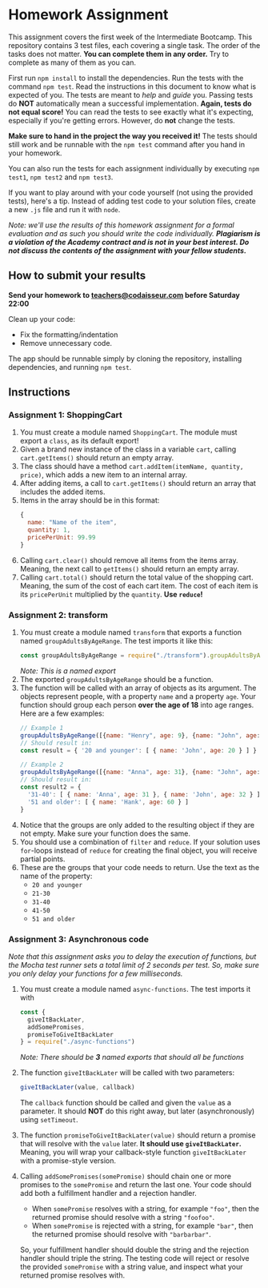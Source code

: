 # Homework Assignment

This assignment covers the first week of the Intermediate Bootcamp. This repository contains 3 test files, each covering a single task. The order of the tasks does not matter. **You can complete them in any order.** Try to complete as many of them as you can. 

First run `npm install` to install the dependencies. Run the tests with the command `npm test`. Read the instructions in this document to know what is expected of you. The tests are meant to _help_ and _guide_ you. Passing tests do **NOT** automatically mean a successful implementation. **Again, tests do not equal score!** You can read the tests to see exactly what it's expecting, especially if you're getting errors. However, do **not** change the tests.

**Make sure to hand in the project the way you received it!** The tests should still work and be runnable with the `npm test` command after you hand in your homework.

You can also run the tests for each assignment individually by executing `npm test1`, `npm test2` and `npm test3`.

If you want to play around with your code yourself (not using the provided tests), here's a tip. Instead of adding test code to your solution files, create a new `.js` file and run it with `node`.

_Note: we'll use the results of this homework assignment for a formal evaluation and as such you should write the code individually. **Plagiarism is a violation of the Academy contract and is not in your best interest. Do not discuss the contents of the assignment with your fellow students.**_

## How to submit your results

**Send your homework to teachers@codaisseur.com before Saturday 22:00**

Clean up your code:

- Fix the formatting/indentation
- Remove unnecessary code.

The app should be runnable simply by cloning the repository, installing dependencies, and running `npm test`.

## Instructions

### Assignment 1: ShoppingCart

1. You must create a module named `ShoppingCart`. The module must export a `class`, as its default export!
1. Given a brand new instance of the class in a variable `cart`, calling `cart.getItems()` should return an empty array.
1. The class should have a method `cart.addItem(itemName, quantity, price)`, which adds a new item to an internal array.
1. After adding items, a call to `cart.getItems()` should return an array that includes the added items.
1. Items in the array should be in this format:
    ```js
    {
      name: "Name of the item",
      quantity: 1,
      pricePerUnit: 99.99
    }
    ```
1.  Calling `cart.clear()` should remove all items from the items array. Meaning, the next call to `getItems()` should return an empty array.
1.  Calling `cart.total()` should return the total value of the shopping cart. Meaning, the sum of the cost of each cart item. The cost of each item is its `pricePerUnit` multiplied by the `quantity`. **Use `reduce`!**

### Assignment 2: transform

1.  You must create a module named `transform` that exports a function named `groupAdultsByAgeRange`. The test imports it like this:
    ```js
    const groupAdultsByAgeRange = require("./transform").groupAdultsByAgeRange
    ```
    _Note: This is a named export_
1.  The exported `groupAdultsByAgeRange` should be a function.
1.  The function will be called with an array of objects as its argument. The objects represent people, with a property `name` and a property `age`. Your function should group each person **over the age of 18** into age ranges. Here are a few examples:
    ```js
    // Example 1
    groupAdultsByAgeRange([{name: "Henry", age: 9}, {name: "John", age: 20}])
    // Should result in:
    const result = { '20 and younger': [ { name: 'John', age: 20 } ] }

    // Example 2
    groupAdultsByAgeRange([{name: "Anna", age: 31}, {name: "John", age: 32}, {name: "Hank", age: 60}])
    // Should result in:
    const result2 = { 
      '31-40': [ { name: 'Anna', age: 31 }, { name: 'John', age: 32 } ],
      '51 and older': [ { name: 'Hank', age: 60 } ] 
    }
    ```
1. Notice that the groups are only added to the resulting object if they are not empty. Make sure your function does the same.
1. You should use a combination of `filter` and `reduce`. If your solution uses `for`-loops instead of `reduce` for creating the final object, you will receive partial points.
1. These are the groups that your code needs to return. Use the text as the name of the property:
    - `20 and younger`
    - `21-30`
    - `31-40`
    - `41-50`
    - `51 and older`

### Assignment 3: Asynchronous code
_Note that this assignment asks you to delay the execution of functions, but the Mocha test runner sets a total limit of 2 seconds per test. So, make sure you only delay your functions for a few milliseconds._

1. You must create a module named `async-functions`. The test imports it with
    ```js
    const {
      giveItBackLater,
      addSomePromises,
      promiseToGiveItBackLater
    } = require("./async-functions")
    ```
    _Note: There should be **3** named exports that should all be functions_
1. The function `giveItBackLater` will be called with two parameters:
   ```js
   giveItBackLater(value, callback)
   ```
   The `callback` function should be called and given the `value` as a parameter. It should **NOT** do this right away, but later (asynchronously) using `setTimeout`.
1. The function `promiseToGiveItBackLater(value)` should return a promise that will resolve with the `value` later. **It should use `giveItBackLater`.** Meaning, you will wrap your callback-style function `giveItBackLater` with a promise-style version. 
1. Calling `addSomePromises(somePromise)` should chain one or more promises to the `somePromise` and return the last one. Your code should add both a fulfillment handler and a rejection handler.

     - When `somePromise` resolves with a string, for example `"foo"`, then the returned promise should resolve with a string `"foofoo"`.
     - When `somePromise` is rejected with a string, for example `"bar"`, then the returned promise should resolve with `"barbarbar"`.

   So, your fulfillment handler should double the string and the rejection handler should triple the string. The testing code will reject or resolve the provided `somePromise` with a string value, and inspect what your returned promise resolves with.
